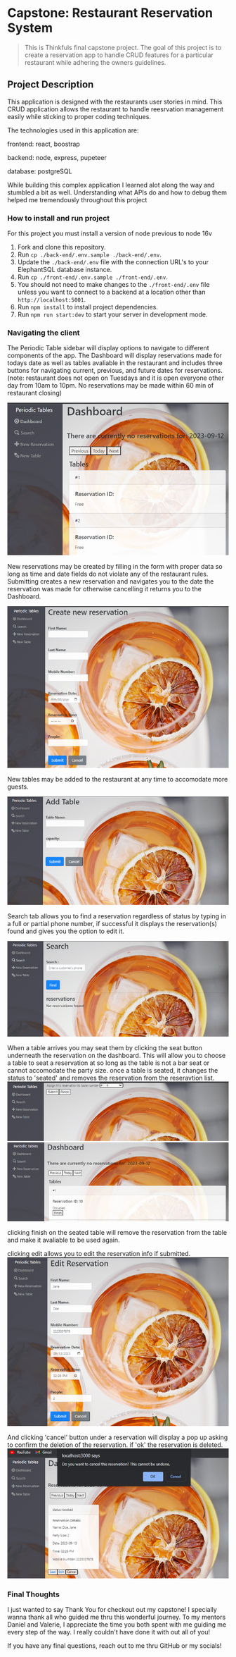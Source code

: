 # Capstone: Restaurant Reservation System

> This is Thinkfuls final capstone project. The goal of this project is to create a reservation app to handle CRUD features for a particular restaurant while adhering the owners guidelines.

## Project Description

This application is designed with the restaurants user stories in mind. This CRUD application allows the restaurant to handle reesrvation management easily while sticking to proper coding techniques. 

The technologies used in this application are:


frontend: react, boostrap

backend: node, express, pupeteer

database: postgreSQL

While building this complex application I learned alot along the way and stumbled a bit as well. Understanding what APIs do and how to debug them helped me tremendously throughout this project


### How to install and run project

For this project you must install a version of node previous to node 16v
1. Fork and clone this repository.
1. Run `cp ./back-end/.env.sample ./back-end/.env`.
1. Update the `./back-end/.env` file with the connection URL's to your ElephantSQL database instance.
1. Run `cp ./front-end/.env.sample ./front-end/.env`.
1. You should not need to make changes to the `./front-end/.env` file unless you want to connect to a backend at a location other than `http://localhost:5001`.
1. Run `npm install` to install project dependencies.
1. Run `npm run start:dev` to start your server in development mode.
                   
                   
### Navigating the client

The Periodic Table sidebar will display options to navigate to different components of the app. 
The Dashboard will display reservations made for todays date as well as tables avaliable in the restaurant and includes three buttons for navigating current, previous, and future dates for reservations.
(note: restaurant does not open on Tuesdays and it is open everyone other day from 10am to 10pm. No reservations may be made within 60 min of restaurant closing)


![my screenshot](./front-end/src/images/markdown-1.png) 

New reservations may be created by filling in the form with proper data so long as time and date fields do not violate any of the restaurant rules. Submitting creates a new reservation and navigates you to the date the reservation was made for otherwise cancelling it returns you to the Dashboard.

![my screenshot](./front-end/src/images/markdown-2.png) 


New tables may be added to the restaurant at any time to accomodate more guests.

![my screenshot](./front-end/src/images/markdown-3.png) 

Search tab allows you to find a reservation regardless of status by typing in a full or partial phone number, if successful it displays the reservation(s) found and gives you the option to edit it.

![my screenshot](./front-end/src/images/markdown-4.png)

When a table arrives you may seat them by clicking the seat button underneath the reservation on the dashboard. This will allow you to choose a table to seat a reservation at so long as the table is not a bar seat or cannot accomodate the party size. once a table is seated, it changes the status to 'seated' and removes the reservation from the reseravtion list.
![my screenshot](./front-end/src/images/markdown-5.png) 
![my screenshot](./front-end/src/images/markdown-6.png) 

clicking finish on the seated table will remove the reservation from the table and make it avaliable to be used again.

clicking edit allows you to edit the reservation info if submitted.
![my screenshot](./front-end/src/images/markdown-7.png) 

And clicking 'cancel' button under a reservation will display a pop up asking to confirm the deletion of the reservation. if 'ok' the reservation is deleted. 
![my screenshot](./front-end/src/images/markdown-8.png) 

### Final Thoughts
I just wanted to say Thank You for checkout out my capstone! I specially wanna thank all who guided me thru this wonderful journey. To my mentors Daniel and Valerie, I appreciate the time you both spent with me guiding me every step of the way. I really couldn't have done it with out all of you!

If you have any final questions, reach out to me thru GitHub or my socials!
